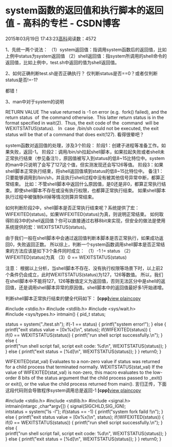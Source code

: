 
# system函数的返回值和执行脚本的返回值 - 高科的专栏 - CSDN博客

2015年03月19日 17:43:23[高科](https://me.csdn.net/pbymw8iwm)阅读数：4572


1、先统一两个说法：
（1）system返回值：指调用system函数后的返回值，比如上例中status为system返回值
（2）shell返回值：指system所调用的shell命令的返回值，比如上例中，test.sh中返回的值为shell返回值。

2、如何正确判断test.sh是否正确执行？
仅判断status是否==0？或者仅判断status是否!=-1?

都错！

3、man中对于system的说明

RETURN VALUE
The value returned is -1 on error (e.g.  fork() failed), and the return
status  of  the command otherwise.  This latter return status is in the
format specified in wait(2).  Thus, the exit code of the  command  will
be  WEXITSTATUS(status).   In  case  /bin/sh could not be executed, the
exit status will be that of a command that does exit(127).
看得很晕吧？

system函数对返回值的处理，涉及3个阶段：
阶段1：创建子进程等准备工作。如果失败，返回-1。
阶段2：调用/bin/sh拉起shell脚本，如果拉起失败或者shell未正常执行结束（参见备注1），原因值被写入到status的低8~15比特位中。system的man中只说明了会写了127这个值，但实测发现还会写126等值。
阶段3：如果shell脚本正常执行结束，将shell返回值填到status的低8~15比特位中。
备注1：
只要能够调用到/bin/sh，并且执行shell过程中没有被其他信号异常中断，都算正常结束。
比如：不管shell脚本中返回什么原因值，是0还是非0，都算正常执行结束。即使shell脚本不存在或没有执行权限，也都算正常执行结束。
如果shell脚本执行过程中被强制kill掉等情况则算异常结束。

如何判断阶段2中，shell脚本是否正常执行结束呢？系统提供了宏：WIFEXITED(status)。如果WIFEXITED(status)为真，则说明正常结束。
如何取得阶段3中的shell返回值？你可以直接通过右移8bit来实现，但安全的做法是使用系统提供的宏：WEXITSTATUS(status)。


由于我们一般在shell脚本中会通过返回值判断本脚本是否正常执行，如果成功返回0，失败返回正数。
所以综上，判断一个system函数调用shell脚本是否正常结束的方法应该是如下3个条件同时成立：
（1）-1 != status
（2）WIFEXITED(status)为真
（3）0 == WEXITSTATUS(status)

注意：
根据以上分析，当shell脚本不存在、没有执行权限等场景下时，以上前2个条件仍会成立，此时WEXITSTATUS(status)为127，126等数值。
所以，我们在shell脚本中不能将127，126等数值定义为返回值，否则无法区分中是shell的返回值，还是调用shell脚本异常的原因值。shell脚本中的返回值最好多1开始递增。

判断shell脚本正常执行结束的健全代码如下：
**[cpp]**[view
 plain](http://blog.csdn.net/zybasjj/article/details/8231837#)[copy](http://blog.csdn.net/zybasjj/article/details/8231837#)

\#include <stdio.h>
\#include <stdlib.h>
\#include <sys/wait.h>
\#include <sys/types.h>
intmain()
{
pid_t status;

status = system("./test.sh");
if(-1 == status)
{
printf("system error!");
}
else
{
printf("exit status value = [0x%x]\n", status);
if(WIFEXITED(status))
{
if(0 == WEXITSTATUS(status))
{
printf("run shell script successfully.\n");
}
else
{
printf("run shell script fail, script exit code: %d\n", WEXITSTATUS(status));
}
}
else
{
printf("exit status = [%d]\n", WEXITSTATUS(status));
}
}
return0;
}

WIFEXITED(stat_val) Evaluates to a non-zero value if status
was returned for a child process that
terminated normally.
WEXITSTATUS(stat_val) If the value of WIFEXITED(stat_val) is
non-zero, this macro evaluates to the
low-order 8 bits of the status argument
that the child process passed to _exit()
or exit(), or the value the child
process returned from main().
言归正传，下面这段代码则会导致程序system调用总是返回-1
**[cpp]**[view
 plain](http://blog.csdn.net/zybasjj/article/details/8231837#)[copy](http://blog.csdn.net/zybasjj/article/details/8231837#)

\#include <stdio.h>
\#include <stdlib.h>
\#include <signal.h>
intmain(intargc ,char*argv[])
{
signal(SIGCHLD,SIG_IGN);
intstatus = system("ls -l");
if(status == -1)
{
printf("system fork faild !\n");
}
else
{
printf("exit status value = [0x%x]\n", status);
if(WIFEXITED(status))
{
if(0 == WEXITSTATUS(status))
{
printf("run shell script successfully.\n");
}
else
{
printf("run shell script fail, script exit code: %d\n", WEXITSTATUS(status));
}
}
else
{
printf("exit status = [%d]\n", WEXITSTATUS(status));
}
}
return0;
}


